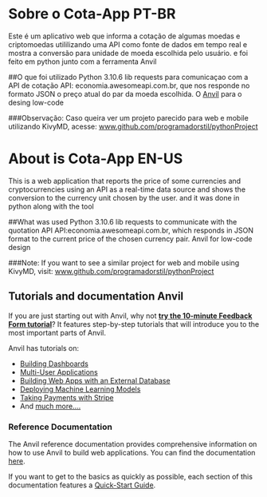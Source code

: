 # Sobre o Cota-App PT-BR
Este  é um aplicativo web que informa a cotação de algumas moedas e criptomoedas utililizando uma API como fonte de dados em tempo real e mostra a conversão para unidade de moeda escolhida pelo usuário. e  foi feito em python junto com a ferramenta Anvil

##O que foi utilizado
Python 3.10.6
lib requests para comunicaçao com a API de cotação
API: economia.awesomeapi.com.br, que nos responde no formato JSON o preço atual do par da moeda escolhida.
O [Anvil](https://anvil.works/) para o desing low-code

###Observação:
	Caso queira ver um projeto parecido para web e mobile utilizando KivyMD, acesse:
		www.github.com/programadorstil/pythonProject

 # About is Cota-App EN-US
This is a web application that reports the price of some currencies and cryptocurrencies using an API as a real-time data source and shows the conversion to the currency unit chosen by the user. and it was done in python along with the tool

##What was used Python 3.10.6 lib requests to communicate with the quotation API API:economia.awesomeapi.com.br, which responds in JSON format to the current price of the chosen currency pair. Anvil for low-code design

###Note: If you want to see a similar project for web and mobile using KivyMD, visit: www.github.com/programadorstil/pythonProject









## Tutorials and documentation  Anvil


If you are just starting out with Anvil, why not **[try the 10-minute Feedback Form tutorial](https://anvil.works/learn/tutorials/feedback-form?utm_source=github:app_README)**? It features step-by-step tutorials that will introduce you to the most important parts of Anvil.

Anvil has tutorials on:
- [Building Dashboards](https://anvil.works/learn/tutorials/data-science#dashboarding?utm_source=github:app_README)
- [Multi-User Applications](https://anvil.works/learn/tutorials/multi-user-apps?utm_source=github:app_README)
- [Building Web Apps with an External Database](https://anvil.works/learn/tutorials/external-database?utm_source=github:app_README)
- [Deploying Machine Learning Models](https://anvil.works/learn/tutorials/deploy-machine-learning-model?utm_source=github:app_README)
- [Taking Payments with Stripe](https://anvil.works/learn/tutorials/stripe?utm_source=github:app_README)
- And [much more....](https://anvil.works/learn/tutorials?utm_source=github:app_README)

### Reference Documentation

The Anvil reference documentation provides comprehensive information on how to use Anvil to build web applications. You can find the documentation [here](https://anvil.works/docs/overview?utm_source=github:app_README).

If you want to get to the basics as quickly as possible, each section of this documentation features a [Quick-Start Guide](https://anvil.works/docs/overview/quickstarts?utm_source=github:app_README).
